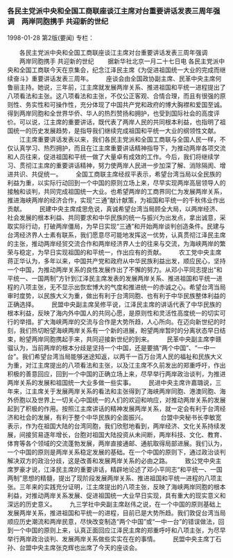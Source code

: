 ### 各民主党派中央和全国工商联座谈江主席对台重要讲话发表三周年强调　两岸同胞携手  共迎新的世纪

1998-01-28
第2版(要闻)
专栏：

　　各民主党派中央和全国工商联座谈江主席对台重要讲话发表三周年强调
　　两岸同胞携手  共迎新的世纪
　　据新华社北京一月二十七日电  各民主党派中央和全国工商联今天在京集会，纪念江泽民主席《为促进祖国统一大业的完成而继续奋斗》重要讲话发表三周年。
　　座谈会由全国政协副主席、民革中央主席何鲁丽主持。她说，三年前，江主席就发展两岸关系、推进祖国和平统一进程提出了八项看法和主张。这八项看法和主张，不仅公正客观、合情合理，而且有很强的原则性、务实性和可操作性，充分体现了中国共产党和政府的博大胸襟和爱国至诚。得到两岸同胞和全世界华侨、华人的热烈赞扬和拥护，也受到国际社会的高度评价。可以说，江主席的重要讲话，既代表了两岸人民的共同根本利益，也指明了祖国统一的历史发展趋势，是指导我们继续完成祖国和平统一大业的纲领性文献。
　　江主席重要讲话发表以来，我们各民主党派和全国工商联与全国人民一样，不仅认真学习、热烈拥护，而且在江主席重要讲话精神指导下，为推动两岸各项交流和人员往来，促进祖国和平统一做了大量卓有成效的工作。今后，我们将继续学习、贯彻江主席的重要讲话精神，努力使两岸人民进一步加深了解、消除隔阂、增进共识、共促统一。
　　全国工商联主席经叔平表示，希望台湾当局以全民族的利益为重，以实际行动回到一个中国的原则立场上来，尽早实现两岸高层领导人的接触和谈判，共同完成祖国统一大业。也希望两岸的工商界同仁为发展两岸关系，推进海峡两岸的经济合作，实现“三通”献计献策，为祖国和平统一的千秋伟业作出贡献。
　　民建中央主席成思危说，真诚希望台湾当局顾全大局，以两岸经济、社会发展的根本利益、共同要求和中华民族的统一与振兴为出发点，拿出诚意，采取实际行动，打破两岸僵局，为早日实现“三通”和开始两岸谈判创造条件。民建与台湾经济界人士素有联系，我们愿意尽可能地发挥这一优势，认真贯彻江泽民主席的主张，推动两岸经贸交流合作和两岸经济界人士的往来与交流，为海峡两岸的繁荣与稳定，为早日实现祖国的和平统一，作出应有的贡献。
　　农工党中央主席蒋正华认为，多年以来，中国共产党和政府从中华民族利益出发，顺应民心，坚持一个中国，为推动两岸关系的良性发展作出了不懈的努力。从邓小平同志提出“和平统一、一国两制”方针到江泽民主席发表的发展两岸关系、推进祖国和平统一进程的八项主张，无不显示出恢宏博大的气度和推进统一的赤诚之心。希望台湾当局审时度势，以民族大义为重，做出有利于台湾同胞、也有利于中华民族整体利益的正确选择。
　　民盟中央副主席吴修平说，江泽民主席的讲话代表了中华民族的根本利益，反映了海内外中国人的共同心愿，是原则性和灵活性高度统一的切实可行的举措。扩大海峡两岸的交流与合作是大势所趋，人心所向。在迈向新世纪的时刻，我们热切盼望海峡两岸关系有一个新的进展，盼望两岸暂时的分离状态早日结束，盼望两岸同胞携起手来，共同迎接新世纪的到来。
　　民革中央副主席李赣骝认为，当前两岸的根本分歧是坚持一个中国，还是要搞“两个中国”、“一中一台”。我们希望台湾当局能够迷途知返，以两千一百万台湾人民的福祉和民族大义为重，对江主席提出的八项看法和主张，以及江主席不久前发出的郑重呼吁，作出积极的善意回应，回到一个中国的正确立场上来，尽早举行两岸政治谈判，为推进两岸关系的发展和祖国统一大业多做一些实事。
　　民进中央主席许嘉璐说，三年来，江主席关于发展两岸关系的看法和主张得到了海峡两岸同胞、港澳同胞、海外侨胞以及世界上一切关心中国统一的人们的欢迎和响应，对推动两岸关系的发展起到了积极的作用。按照江主席讲话的精神发展两岸关系，就一定会有利于台湾经济和社会的发展，有利于整个中华民族的全面振兴。
　　台盟中央秘书长李敏宽表示，作为在祖国大陆的台湾同胞，我们欣慰地看到，两岸经济、文化关系持续发展，间接贸易逐年增长，台胞对祖国大陆投资从未间断，两岸科技、文化、教育、体育等各个领域的交流蓬勃发展，两岸直接通邮、通航取得局部进展。我们认为，一个中国的原则是两岸关系稳定发展的基础。在一个中国的原则下，通过政治谈判解决双方的政治分歧，这是改善和发展两岸关系的必由之路。
　　致公党中央主席罗豪才说，江泽民主席的重要讲话，精辟地论述了邓小平同志“和平统一、一国两制”思想的精髓，提出了现阶段发展两岸关系、推进祖国和平统一进程的八项主张。三年来的实践充分证明，江主席提出的八项主张，反映了海峡两岸同胞的根本利益，对推动两岸关系发展、促进祖国统一大业早日实现，具有重大的现实意义和深远的历史意义。
　　九三学社中央副主席赵伟之说，在一个中国的原则基础上发展两岸关系，推进祖国和平统一的进程，目前已是大势所趋。我们敦促台湾当局顺应历史潮流和两岸民意，尽快改变制造“两个中国”或“一中一台”的错误做法，回到一个中国的原则上来，认真正面回应江泽民主席的郑重呼吁和八项主张，为尽早举行两岸政治谈判、发展两岸关系做些实实在在的事情。
　　民盟中央主席丁石孙、台盟中央主席张克辉也出席了今天的座谈会。
